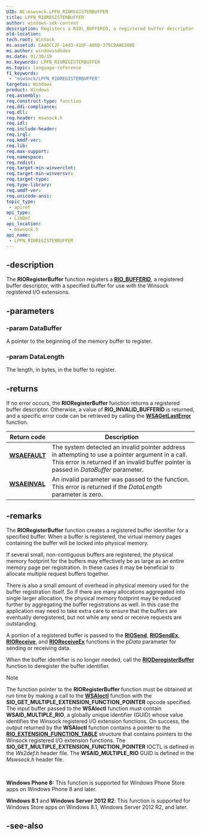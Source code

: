 ```yaml
---
UID: NC:mswsock.LPFN_RIOREGISTERBUFFER
title: LPFN_RIOREGISTERBUFFER
author: windows-sdk-content
description: Registers a RIO\_BUFFERID, a registered buffer descriptor, with a specified buffer for use with the Winsock registered I/O extensions.
old-location: 
tech.root: WinSock
ms.assetid: CAADCC2F-1443-410F-A860-375C9AAE208E
ms.author: windowssdkdev
ms.date: 01/30/19
ms.keywords: LPFN_RIOREGISTERBUFFER
ms.topic: language-reference
f1_keywords: 
 - "mswsock/LPFN_RIOREGISTERBUFFER"
targetos: Windows
product: Windows
req.assembly: 
req.construct-type: function
req.ddi-compliance: 
req.dll: 
req.header: mswsock.h
req.idl: 
req.include-header: 
req.irql: 
req.kmdf-ver: 
req.lib: 
req.max-support: 
req.namespace: 
req.redist: 
req.target-min-winverclnt: 
req.target-min-winversvr: 
req.target-type: 
req.type-library: 
req.umdf-ver: 
req.unicode-ansi: 
topic_type:
 - apiref
api_type:
 - LibDef
api_location:
 - mswsock.h
api_name:
 - LPFN_RIOREGISTERBUFFER
---
```


## -description

The **RIORegisterBuffer** function registers a [**RIO\_BUFFERID**](/windows/win32/winsock/rio-bufferid), a registered buffer descriptor, with a specified buffer for use with the Winsock registered I/O extensions.

## -parameters

### -param DataBuffer

A pointer to the beginning of the memory buffer to register.

### -param DataLength

The length, in bytes, in the buffer to register.

## -returns

If no error occurs, the **RIORegisterBuffer** function returns a registered buffer descriptor. Otherwise, a value of **RIO\_INVALID\_BUFFERID** is returned, and a specific error code can be retrieved by calling the [**WSAGetLastError**](/windows/win32/api/winsock/nf-winsock-wsagetlasterror) function.



| Return code                                                                                                                             | Description                                                                                                                                                                                           |
|-----------------------------------------------------------------------------------------------------------------------------------------|-------------------------------------------------------------------------------------------------------------------------------------------------------------------------------------------------------|
| <dl> <dt>**[WSAEFAULT](/windows/win32/winsock/windows-sockets-error-codes-2#wsaefault)**</dt> </dl> | The system detected an invalid pointer address in attempting to use a pointer argument in a call. This error is returned if an invalid buffer pointer is passed in *DataBuffer* parameter.<br/> |
| <dl> <dt>**[WSAEINVAL](/windows/win32/winsock/windows-sockets-error-codes-2#wsaeinval)**</dt> </dl> | An invalid parameter was passed to the function. <br/> This error is returned if the *DataLength* parameter is zero.<br/>                                                                 |




## -remarks

The **RIORegisterBuffer** function creates a registered buffer identifier for a specified buffer. When a buffer is registered, the virtual memory pages containing the buffer will be locked into physical memory.

If several small, non-contiguous buffers are registered, the physical memory footprint for the buffers may effectively be as large as an entire memory page per registration. In these cases it may be beneficial to allocate multiple request buffers together.

There is also a small amount of overhead in physical memory used for the buffer registration itself. So if there are many allocations aggregated into single larger allocation, the physical memory footprint may be reduced further by aggregating the buffer registrations as well. In this case the application may need to take extra care to ensure that the buffers are eventually deregistered, but not while any send or receive requests are outstanding.

A portion of a registered buffer is passed to the [**RIOSend**](/windows/win32/winsock/riosend), [**RIOSendEx**](/windows/win32/winsock/riosendex), [**RIOReceive**](/windows/win32/api/mswsock/nc-mswsock-lpfn_rioreceive), and [**RIOReceiveEx**](/windows/win32/api/mswsock/nc-mswsock-lpfn_rioreceiveex) functions in the *pData* parameter for sending or receiving data.

When the buffer identifier is no longer needed, call the [**RIODeregisterBuffer**](/windows/win32/api/mswsock/nc-mswsock-lpfn_rioderegisterbuffer) function to deregister the buffer identifier.

> [!Note]  
> The function pointer to the **RIORegisterBuffer** function must be obtained at run time by making a call to the [**WSAIoctl**](/windows/win32/api/winsock2/nf-winsock2-wsaioctl) function with the **SIO\_GET\_MULTIPLE\_EXTENSION\_FUNCTION\_POINTER** opcode specified. The input buffer passed to the **WSAIoctl** function must contain **WSAID\_MULTIPLE\_RIO**, a globally unique identifier (GUID) whose value identifies the Winsock registered I/O extension functions. On success, the output returned by the **WSAIoctl** function contains a pointer to the [**RIO\_EXTENSION\_FUNCTION\_TABLE**](/windows/win32/api/mswsock/ns-mswsock-rio_extension_function_table) structure that contains pointers to the Winsock registered I/O extension functions. The **SIO\_GET\_MULTIPLE\_EXTENSION\_FUNCTION\_POINTER** IOCTL is defined in the *Ws2def.h* header file. The **WSAID\_MULTIPLE\_RIO** GUID is defined in the *Mswsock.h* header file.

 

**Windows Phone 8:** This function is supported for Windows Phone Store apps on Windows Phone 8 and later.

**Windows 8.1** and **Windows Server 2012 R2**: This function is supported for Windows Store apps on Windows 8.1, Windows Server 2012 R2, and later.

## -see-also

